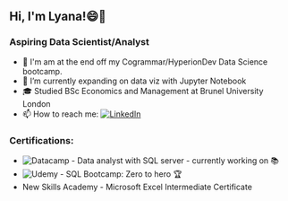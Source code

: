## Hi, I'm Lyana!😄👋 
### Aspiring Data Scientist/Analyst

* 🔭 I'm am at the end off my Cogrammar/HyperionDev Data Science bootcamp.
* 🌱 I’m currently expanding on data viz with Jupyter Notebook
* :mortar_board: Studied BSc Economics and Management at Brunel University London
* 📫 How to reach me: [![LinkedIn](https://img.shields.io/badge/linkedin-%230077B5.svg?style=for-the-badge&logo=linkedin&logoColor=white)](https://www.linkedin.com/in/lyana-ursula-768186106/)

### Certifications:
* ![Datacamp](https://img.shields.io/badge/Datacamp-05192D?style=for-the-badge&logo=datacamp&logoColor=03E860) - Data analyst with SQL server - currently working on :books:
* ![Udemy](https://img.shields.io/badge/Udemy-A435F0?style=for-the-badge&logo=Udemy&logoColor=white) - SQL Bootcamp: Zero to hero :trophy:
* New Skills Academy - Microsoft Excel Intermediate Certificate



